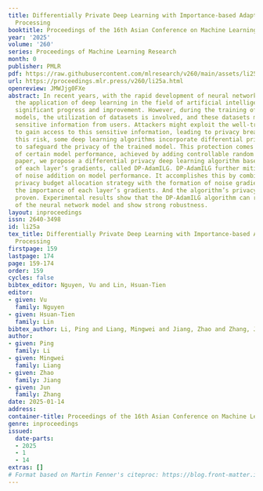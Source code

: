 ```yaml
---
title: Differentially Private Deep Learning with Importance-based Adaptive Gradient
  Processing
booktitle: Proceedings of the 16th Asian Conference on Machine Learning
year: '2025'
volume: '260'
series: Proceedings of Machine Learning Research
month: 0
publisher: PMLR
pdf: https://raw.githubusercontent.com/mlresearch/v260/main/assets/li25a/li25a.pdf
url: https://proceedings.mlr.press/v260/li25a.html
openreview: JMWJjg0FXe
abstract: In recent years, with the rapid development of neural network technology,
  the application of deep learning in the field of artificial intelligence has made
  significant progress and improvement. However, during the training of neural network
  models, the utilization of datasets is involved, and these datasets may contain
  sensitive information from users. Attackers might exploit the well-trained models
  to gain access to this sensitive information, leading to privacy breaches. Considering
  this risk, some deep learning algorithms incorporate differential privacy technology
  to safeguard the privacy of the trained model. This protection comes at the cost
  of certain model performance, achieved by adding controllable random noise. In this
  paper, we propose a differential privacy deep learning algorithm based on the importance
  of each layer’s gradients, called DP-AdamILG. DP-AdamILG further mitigates the impact
  of noise addition on model performance. It accomplishes this by combining the dynamic
  privacy budget allocation strategy with the formation of noise gradients based on
  the importance of each layer’s gradients. And the algorithm’s privacy is theoretically
  proven. Experimental results show that the DP-AdamILG algorithm can reach good performance
  of the neural network model and show strong robustness.
layout: inproceedings
issn: 2640-3498
id: li25a
tex_title: Differentially Private Deep Learning with Importance-based Adaptive Gradient
  Processing
firstpage: 159
lastpage: 174
page: 159-174
order: 159
cycles: false
bibtex_editor: Nguyen, Vu and Lin, Hsuan-Tien
editor:
- given: Vu
  family: Nguyen
- given: Hsuan-Tien
  family: Lin
bibtex_author: Li, Ping and Liang, Mingwei and Jiang, Zhao and Zhang, Jun
author:
- given: Ping
  family: Li
- given: Mingwei
  family: Liang
- given: Zhao
  family: Jiang
- given: Jun
  family: Zhang
date: 2025-01-14
address:
container-title: Proceedings of the 16th Asian Conference on Machine Learning
genre: inproceedings
issued:
  date-parts:
  - 2025
  - 1
  - 14
extras: []
# Format based on Martin Fenner's citeproc: https://blog.front-matter.io/posts/citeproc-yaml-for-bibliographies/
---
```


